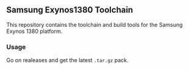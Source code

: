 ## Samsung Exynos1380 Toolchain

This repository contains the toolchain and build tools for the Samsung Exynos 1380 platform.

### Usage

Go on realeases and get the latest `.tar.gz` pack.
